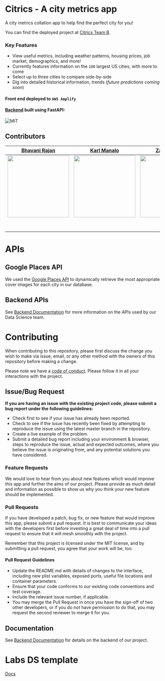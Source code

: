 # Citrics - A city metrics app

A city metrics collation app to help find the perfect city for you!

You can find the deployed project at [Citrics Team B](https://b.citrics.dev).

### Key Features

- View useful metrics, including weather patterns, housing prices, job market, demographics, and more!
- Currently features information on the `100` largest US cities, with more to come
- Select up to three cities to compare side-by-side
- Dig into detailed historical information, trends (*future predictions coming soon*)


#### Front end deployed to `AWS Amplify`

#### [Backend](https://b-ds.citrics.dev) built using FastAPI:


![MIT](https://img.shields.io/packagist/l/doctrine/orm.svg)

## Contributors

|                                                      [Bhavani Rajan](https://github.com/Bhavani-Rajan)                                                       |                                                       [Karl Manalo](https://github.com/karlmanalo)                                                        |                                                      [Zack Murray](https://github.com/zack-murray)                                                       |                                                       [Ekram Ahmed](https://github.com/Ekram49)                                                        |
| :-----------------------------------------------------------------------------------------------------------------------------------------: | :-------------------------------------------------------------------------------------------------------------------------------------------: | :-----------------------------------------------------------------------------------------------------------------------------------------: | :-------------------------------------------------------------------------------------------------------------------------------------------: |
| [<img src="https://avatars0.githubusercontent.com/u/50688039?s=400&u=7efeff19eb1c32c1d4ca8d2b36e9669955bb0ded&v=4" width = "200" />](https://github.com/Bhavani-Rajan) | [<img src="https://avatars3.githubusercontent.com/u/61983251?s=400&u=d9ca87a389010df1f8f652118d366db333830258&v=4" width = "200" />](https://github.com/karlmanalo) | [<img src="https://avatars3.githubusercontent.com/u/61975667?s=400&u=f45030d9f6096fe7cf4e2f92089b7d93eac8963b&v=4" width = "200" />](https://github.com/zack-murray) | [<img src="https://avatars0.githubusercontent.com/u/60892678?s=400&u=fd56ce6d9c9d9308794f7fa8e94479287e66a163&v=4" width = "200" />](https://github.com/Ekram49) |
|                                [<img src="https://github.com/favicon.ico" width="15"> ](https://github.com/Bhavani-Rajan)                                |                            [<img src="https://github.com/favicon.ico" width="15"> ](https://github.com/karlmanalo)                             |                          [<img src="https://github.com/favicon.ico" width="15"> ](https://github.com/zack-murray)                           |                          [<img src="https://github.com/favicon.ico" width="15"> ](https://github.com/Ekram49)                           |
|                [ <img src="https://static.licdn.com/sc/h/al2o9zrvru7aqj8e1x2rzsrca" width="15"> ](https://www.linkedin.com/in/bhavani-rajan)                |                 [ <img src="https://static.licdn.com/sc/h/al2o9zrvru7aqj8e1x2rzsrca" width="15"> ](https://www.linkedin.com/in/karlmanalo/)                 |                [ <img src="https://static.licdn.com/sc/h/al2o9zrvru7aqj8e1x2rzsrca" width="15"> ](https://www.linkedin.com/in/zack-murray/)                |                 [ <img src="https://static.licdn.com/sc/h/al2o9zrvru7aqj8e1x2rzsrca" width="15"> ](https://www.linkedin.com/in/ekram-ullah-ahmed/)                 |


# APIs

## Google Places API

We used the [Google Places API](https://developers.google.com/places/web-service/photos) to dynamically retrieve the most appropriate cover images for each city in our database.

## Backend APIs
See [Backend Documentation](https://github.com/Lambda-School-Labs/Labs26-Citrics-DS-TeamB) for more information on the APIs used by our Data Science team.

# Contributing

When contributing to this repository, please first discuss the change you wish to make via issue, email, or any other method with the owners of this repository before making a change.

Please note we have a [code of conduct](./CODE_OF_CONDUCT.md). Please follow it in all your interactions with the project.

## Issue/Bug Request

**If you are having an issue with the existing project code, please submit a bug report under the following guidelines:**

- Check first to see if your issue has already been reported.
- Check to see if the issue has recently been fixed by attempting to reproduce the issue using the latest master branch in the repository.
- Create a live example of the problem.
- Submit a detailed bug report including your environment & browser, steps to reproduce the issue, actual and expected outcomes, where you believe the issue is originating from, and any potential solutions you have considered.

### Feature Requests

We would love to hear from you about new features which would improve this app and further the aims of our project. Please provide as much detail and information as possible to show us why you think your new feature should be implemented.

### Pull Requests

If you have developed a patch, bug fix, or new feature that would improve this app, please submit a pull request. It is best to communicate your ideas with the developers first before investing a great deal of time into a pull request to ensure that it will mesh smoothly with the project.

Remember that this project is licensed under the MIT license, and by submitting a pull request, you agree that your work will be, too.

#### Pull Request Guidelines

- Update the README.md with details of changes to the interface, including new plist variables, exposed ports, useful file locations and container parameters.
- Ensure that your code conforms to our existing code conventions and test coverage.
- Include the relevant issue number, if applicable.
- You may merge the Pull Request in once you have the sign-off of two other developers, or if you do not have permission to do that, you may request the second reviewer to merge it for you.

## Documentation

See [Backend Documentation](https://b-ds.citrics.dev/#/) for details on the backend of our project.

# Labs DS template

[Docs](https://docs.labs.lambdaschool.com/data-science/)
